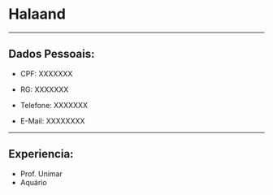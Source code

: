 # Halaand 

---

## Dados Pessoais:
- CPF: XXXXXXX

- RG: XXXXXXX

- Telefone: XXXXXXX

- E-Mail: XXXXXXXX

---

## Experiencia:

- Prof. Unimar
- Aquário

